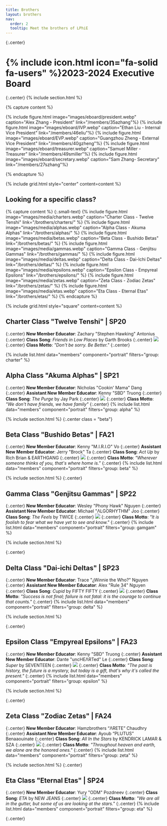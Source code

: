 ```yaml
---
title: Brothers
layout: brothers
nav:
  order: 2
  tooltip: Meet the brothers of LPhiE
---
```


{:.center}
# {% include icon.html icon="fa-solid fa-users" %}2023-2024 Executive Board
{:.center}
{% include section.html %}

{% capture content %}

<!---
Eboard
-->

{% include figure.html image="images/eboard/president.webp" caption="Alex Zhang - President" link="/members/35azhang"%}
{% include figure.html image="images/eboard/IVP.webp" caption="Ethan Liu - Internal Vice President" link="/members/46eliu"%}
{% include figure.html image="images/eboard/EVP.webp" caption="Guangzhou Zheng - External Vice President" link="/members/40gzheng"%}
{% include figure.html image="images/eboard/treasurer.webp" caption="Samuel Miller - Treasurer" link="/members/49smiller"%}
{% include figure.html image="images/eboard/secretary.webp" caption="Sam Zhang- Secretary" link="/members/27szhang"%}

{% endcapture %}

{% include grid.html style="center" content=content %}

<!---
Classes
-->

<h2>Looking for a specific class?</h2>

{% capture content %}
{:.small-text}
{% include figure.html image="images/media/charters.webp" caption="Charter Class - Twelve Tenshi" link="/brothers/charters/" %}
{% include figure.html image="images/media/alphas.webp" caption="Alpha Class - Akuma Alphas" link="/brothers/alphas/" %}
{% include figure.html image="images/media/betas.webp" caption="Beta Class - Bushido Betas" link="/brothers/betas/" %}
{% include figure.html image="images/media/gammas.webp" caption="Gamma Class - Genjitsu Gammas" link="/brothers/gammas/" %}
{% include figure.html image="images/media/deltas.webp" caption="Delta Class - Dai-Ichi Deltas" link="/brothers/deltas/" %}
{% include figure.html image="images/media/epsilons.webp" caption="Epsilon Class - Empyreal Epsilons" link="/brothers/epsilons/" %}
{% include figure.html image="images/media/zetas.webp" caption="Zeta Class - Zodiac Zetas" link="/brothers/zetas/" %}
{% include figure.html image="images/media/etas.webp" caption="Eta Class - Eternal Etas" link="/brothers/etas/" %}
{% endcapture %}

{% include grid.html style="square" content=content %}

## Charter Class "Twelve Tenshi" | SP20
{:.center}
**New Member Educator**: Zachary "Stephen Hawking" Antonius
{:.center}
**Class Song**: _Friends in Low Places_ by Garth Brooks 
{:.center}
![](https://open.spotify.com/track/73CLLmbqByFeUxURAJP9Ks?si=75a0c36db0794eb1)
{:.center}
**Class Motto**: _"Don't be sorry. Be Better."_
{:.center}

{% include list.html data="members" component="portrait" filters="group: charter" %}

## Alpha Class "Akuma Alphas" | SP21
{:.center}
**New Member Educator**: Nicholas "Cookin' Mama" Dang
{:.center}
**Assistant New Member Educator**: Kenny "SBD" Truong
{:.center}
**Class Song**: _The Purge_ by Jay Park 
{:.center}
![](https://open.spotify.com/track/1AImhVnSRsY4svcZRAtE5l?si=3114240e97244dcc)
{:.center}
**Class Motto**: _"We don't have friends, we have family"_
{:.center}
{% include list.html data="members" component="portrait" filters="group: alpha" %}

{% include section.html %}
{:.center class = "beta"}
## Beta Class "Bushido Betas" | FA21
{:.center}
**New Member Educator**: Kenny "M.I.R.I.O" Vo
{:.center}
**Assistant New Member Educator**: Jerry "Brock" Ta
{:.center}
**Class Song**: _Act Up_ by Rich Brian & EARTHGANG 
{:.center}
![](https://open.spotify.com/track/36Ajx3OHw1qOAjS4tJs38V?si=020b2f65eed34701)
{:.center}
**Class Motto**: _"Wherever someone thinks of you, that's where home is."_
{:.center}
{% include list.html data="members" component="portrait" filters="group: beta" %}

{% include section.html %}
{:.center}
## Gamma Class "Genjitsu Gammas" | SP22
{:.center}
**New Member Educator**: Wesley "Phony Hawk" Nguyen
{:.center}
**Assistant New Member Educator**: Michael "ΛLGORHYTHM" Joo
{:.center}
**Class Song**: _The Feels_ by TWICE 
{:.center}
![](https://open.spotify.com/track/1XyzcGhmO7iUamSS94XfqY?si=69da87a009bc4830)
{:.center}
**Class Motto**: _"It is foolish to fear what we have yet to see and know."_
{:.center}
{% include list.html data="members" component="portrait" filters="group: gamgam" %}

{% include section.html %}


{:.center}
## Delta Class "Dai-ichi Deltas" | SP23
{:.center}
**New Member Educator**: Trace "¿Winnie the Who?" Nguyen
{:.center}
**Assistant New Member Educator**: Alex "Rule 34" Nguyen
{:.center}
**Class Song**: _Cupid_ by FIFTY FIFTY 
{:.center}
![](https://open.spotify.com/track/5mg3VB3Qh7jcR5kAAC4DSV?si=ade3e6aba87b40c9)
{:.center}
**Class Motto**: _"Success is not final; failure is not fatal: it is the courage to continue that counts."_
{:.center}
{% include list.html data="members" component="portrait" filters="group: delta" %}

{% include section.html %}

{:.center}
## Epsilon Class "Empyreal Epsilons" | FA23
{:.center}
**New Member Educator**: Kenny "SBD" Truong
{:.center}
**Assistant New Member Educator**: Dante "uncHEΛRTed" Le
{:.center}
**Class Song**: _Super_ by SEVENTEEN 
{:.center}
![](https://open.spotify.com/track/3AOf6YEpxQ894FmrwI9k96?si=94078c8da4f54654)
{:.center}
**Class Motto**: _"The past is history, the future is a mystery, but today is a gift, that's why it's called the present."_
{:.center}
{% include list.html data="members" component="portrait" filters="group: epsilon" %}

{% include section.html %}

{:.center}
## Zeta Class "Zodiac Zetas" | FA24
{:.center}
**New Member Educator**: Hamzbrothers “ΛRETE” Chaudhry
{:.center}
**Assistant New Member Educator**: Ayoub “PLUTUS” Benaaouinate
{:.center}
**Class Song**: _All In the Stars_ by KENDRICK LAMAR & SZA 
{:.center}
![](https://open.spotify.com/track/66kQ7wr4d2LwwSjr7HXcyr?si=cd8973844be043e2)
{:.center}
**Class Motto**: _"Throughout heaven and earth, we alone are the honored ones."_
{:.center}
{% include list.html data="members" component="portrait" filters="group: zeta" %}

{% include section.html %}
{:.center}


## Eta Class "Eternal Etas" | SP24
{:.center}
**New Member Educator**: Yury "ODM" Pozdneev
{:.center}
**Class Song**: _ETA_ by NEW JEANS 
{:.center}
![](https://open.spotify.com/track/56v8WEnGzLByGsDAXDiv4d?si=4d571f0f8abc4d63)
{:.center}
**Class Motto**: _"We are all in the gutter, but some of us are looking at the stars."_
{:.center}
{% include list.html data="members" component="portrait" filters="group: eta" %}

{:.center}
